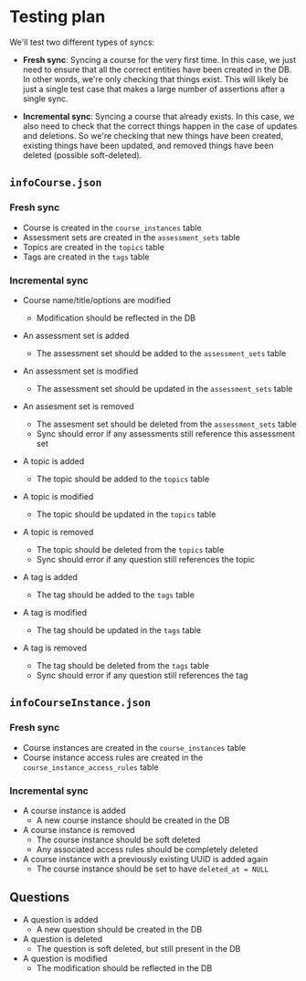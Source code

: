 # Testing plan

We'll test two different types of syncs:

* **Fresh sync**: Syncing a course for the very first time. In this case, we just need to ensure that all the correct entities have been created in the DB. In other words, we're only checking that things exist. This will likely be just a single test case that makes a large number of assertions after a single sync.

* **Incremental sync**: Syncing a course that already exists. In this case, we also need to check that the correct things happen in the case of updates and deletions. So we're checking that new things have been created, existing things have been updated, and removed things have been deleted (possible soft-deleted).

## `infoCourse.json`

### Fresh sync
* Course is created in the `course_instances` table
* Assessment sets are created in the `assessment_sets` table
* Topics are created in the `topics` table
* Tags are created in the `tags` table

### Incremental sync
* Course name/title/options are modified
  * Modification should be reflected in the DB

* An assessment set is added
  * The assessment set should be added to the `assessment_sets` table
* An assessment set is modified
  * The assessment set should be updated in the `assessment_sets` table
* An assesment set is removed
  * The assesment set should be deleted from the `assessment_sets` table
  * Sync should error if any assessments still reference this assessment set

* A topic is added
  * The topic should be added to the `topics` table
* A topic is modified
  * The topic should be updated in the `topics` table
* A topic is removed
  * The topic should be deleted from the `topics` table
  * Sync should error if any question still references the topic

* A tag is added
  * The tag should be added to the `tags` table
* A tag is modified
  * The tag should be updated in the `tags` table
* A tag is removed
  * The tag should be deleted from the `tags` table
  * Sync should error if any question still references the tag


## `infoCourseInstance.json`

### Fresh sync
* Course instances are created in the `course_instances` table
* Course instance access rules are created in the `course_instance_access_rules` table

### Incremental sync
* A course instance is added
  * A new course instance should be created in the DB
* A course instance is removed
  * The course instance should be soft deleted
  * Any associated access rules should be completely deleted
* A course instance with a previously existing UUID is added again
  * The course instance should be set to have `deleted_at = NULL`

## Questions

* A question is added
  * A new question should be created in the DB
* A question is deleted
  * The question is soft deleted, but still present in the DB
* A question is modified
  * The modification should be reflected in the DB


